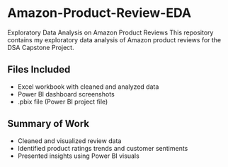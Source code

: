 # Amazon-Product-Review-EDA
Exploratory Data Analysis on Amazon Product Reviews
This repository contains my exploratory data analysis of Amazon product reviews for the DSA Capstone Project.

## Files Included
- Excel workbook with cleaned and analyzed data
- Power BI dashboard screenshots
- .pbix file (Power BI project file)

## Summary of Work
- Cleaned and visualized review data
- Identified product ratings trends and customer sentiments
- Presented insights using Power BI visuals
